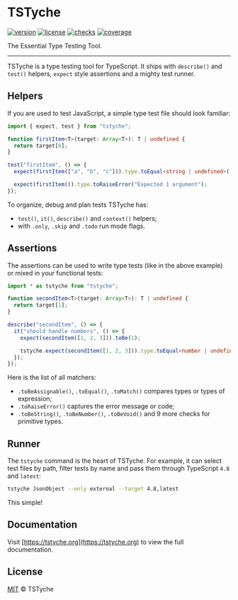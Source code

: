 # TSTyche

[![version][version-src]][version-href]
[![license][license-src]][license-href]
[![checks][checks-src]][checks-href]
[![coverage][coverage-src]][coverage-href]

The Essential Type Testing Tool.

---

TSTyche is a type testing tool for TypeScript. It ships with `describe()` and `test()` helpers, `expect` style assertions and a mighty test runner.

## Helpers

If you are used to test JavaScript, a simple type test file should look familiar:

```ts
import { expect, test } from "tstyche";

function firstItem<T>(target: Array<T>): T | undefined {
  return target[0];
}

test("firstItem", () => {
  expect(firstItem(["a", "b", "c"])).type.toEqual<string | undefined>();

  expect(firstItem()).type.toRaiseError("Expected 1 argument");
});
```

To organize, debug and plan tests TSTyche has:

- `test()`, `it()`, `describe()` and `context()` helpers;
- with `.only`, `.skip` and `.todo` run mode flags.

## Assertions

The assertions can be used to write type tests (like in the above example) or mixed in your functional tests:

```ts
import * as tstyche from "tstyche";

function secondItem<T>(target: Array<T>): T | undefined {
  return target[1];
}

describe("secondItem", () => {
  it("should handle numbers", () => {
    expect(secondItem([1, 2, 3])).toBe(1);

    tstyche.expect(secondItem([1, 2, 3])).type.toEqual<number | undefined>();
  });
});
```

Here is the list of all matchers:

- `.toBeAssignable()`, `.toEqual()`, `.toMatch()` compares types or types of expression;
- `.toRaiseError()` captures the error message or code;
- `.toBeString()`, `.toBeNumber()`, `.toBeVoid()` and 9 more checks for primitive types.

## Runner

The `tstyche` command is the heart of TSTyche. For example, it can select test files by path, filter tests by name and pass them through TypeScript `4.8` and `latest`:

```sh
tstyche JsonObject --only external --target 4.8,latest
```

This simple!

## Documentation

Visit [https://tstyche.org](https://tstyche.org) to view the full documentation.

## License

[MIT][license-href] © TSTyche

[version-src]: https://badgen.net/npm/v/tstyche
[version-href]: https://npmjs.com/package/tstyche
[license-src]: https://badgen.net/github/license/tstyche/tstyche
[license-href]: https://github.com/tstyche/tstyche/blob/main/LICENSE.md
[checks-src]: https://badgen.net/github/checks/tstyche/tstyche
[checks-href]: https://github.com/tstyche/tstyche/actions/workflows/checks.yml
[coverage-src]: https://badgen.net/codecov/c/github/tstyche/tstyche
[coverage-href]: https://app.codecov.io/gh/tstyche/tstyche
